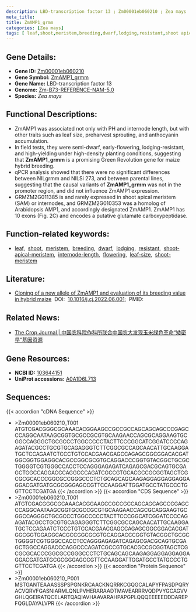```yaml
---
description: LBD-transcription factor 13 ; Zm00001eb060210 ; Zea mays
meta_title:
title: ZmAMP1_grmm
categories: [Zea mays]
tags: [ leaf,shoot,meristem,breeding,dwarf,lodging,resistant,shoot apical meristem,internode length,flowering,leaf size,shoot meristem ]
---
```


## Gene Details:
- **Gene ID:**	[Zm00001eb060210](https://www.maizegdb.org/gene_center/gene/Zm00001eb060210)
- **Gene Symbol:** <u>ZmAMP1_grmm</u>
- **Gene Name:** LBD-transcription factor 13
- **Genome:** [Zm-B73-REFERENCE-NAM-5.0](https://www.maizegdb.org/genome/assembly/Zm-B73-REFERENCE-NAM-5.0)
- **Species:** *Zea mays*

## Functional Descriptions:
   - ZmAMP1 was associated not only with PH and internode length, but with other traits such as leaf size, preharvest sprouting, and anthocyanin accumulation.
   - In field tests, they were semi-dwarf, early-flowering, lodging-resistant, and high-yielding under high-density planting conditions, suggesting that **ZmAMP1_grmm** is a promising Green Revolution gene for maize hybrid breeding.
   - qPCR analysis showed that there were no significant differences between NILgrmm and NILSi 273, and between parental lines, suggesting that the causal variants of **ZmAMP1_grmm** was not in the promoter region, and did not influence ZmAMP1 expression.
   - GRMZM2G011385 is and rarely expressed in shoot apical meristem (SAM) or internodes, and GRMZM2G010353 was a homolog of Arabidopsis AMP1, and accordingly designated ZmAMP1. ZmAMP1 has 10 exons (Fig. 2C) and encodes a putative glutamate carboxypeptidase.

## Function-related keywords:
- [leaf](/tags/leaf/),&nbsp;&nbsp;[shoot](/tags/shoot/),&nbsp;&nbsp;[meristem](/tags/meristem/),&nbsp;&nbsp;[breeding](/tags/breeding/),&nbsp;&nbsp;[dwarf](/tags/dwarf/),&nbsp;&nbsp;[lodging](/tags/lodging/),&nbsp;&nbsp;[resistant](/tags/resistant/),&nbsp;&nbsp;[shoot-apical-meristem](/tags/shoot-apical-meristem/),&nbsp;&nbsp;[internode-length](/tags/internode-length/),&nbsp;&nbsp;[flowering](/tags/flowering/),&nbsp;&nbsp;[leaf-size](/tags/leaf-size/),&nbsp;&nbsp;[shoot-meristem](/tags/shoot-meristem/)

## Literature:
   - [Cloning of a new allele of ZmAMP1 and evaluation of its breeding value in hybrid maize]( https://www.sciencedirect.com/science/article/pii/S2214514122001350)&nbsp;&nbsp;DOI:&nbsp;&nbsp;[10.1016/j.cj.2022.06.001](https://www.sciencedirect.com/science/article/pii/S2214514122001350);&nbsp;&nbsp;PMID:&nbsp;&nbsp;[](https://pubmed.ncbi.nlm.nih.gov//)

## Related News:
   - [The Crop Journal | 中国农科院作科所联合中国农大发现玉米绿色革命“矮密早”基因资源](https://mp.weixin.qq.com/s?__biz=Mzg3MDEwNDEyMg==&mid=2247534343&idx=6&sn=cad9284bf85f0baafd0ab838c24afab5&chksm=ce90ea52f9e763443e4c32955572d382f585557e0fd78b2c1b08c4a5c158f24869d276676da5&scene=27#wechat_redirect)

## Gene Resources:
- **NCBI ID:** [103644151](https://www.ncbi.nlm.nih.gov/gene/?term=103644151)
- **UniProt accessions:** [A0A1D6L713](https://www.uniprot.org/uniprotkb/A0A1D6L713/entry)



## Sequences:
{{< accordion "cDNA Sequence" >}}
- \>Zm00001eb060210_T001
ATGTCGACGGGCGCAAACACGGAAGCCGCCGCCAGCAGCAGCCCGAGCCCAGGCAATAAGCGGTGCGCCGCGTGCAAGAACCAGCGCAGGAAGTGCGGCCAGGGCTGCGCCCTGGCCCCCTACTTCCCGGCATCGGATCCCCAGAGATACGCCTGCGTGCAGAGGGTCTTCGGCGCCAGCAACATTGCAAGGATGCTCCAGAATCTCCCTGTCCACGAACGAGCCAGAGCGGCGGACACGATGGCGGTGGAGGCACGCCGGCGCGTGCAGGACCCGGTGTACGGCTGCGCTGGGGTCGTGGGCCACCTCCAGGGAGAGATCAGAGCGACGCAGTGCGAGCTGGCCAGGACCCAGGCCCAGATCGCCGTGCACGCCGCGGTAGCTCGCGCGCACCCGGCGCCGGGCCCTCTGCAGCAGCAAGAGGAGGAGGAGGAGGACGATGATGCGCGGGAGCCGTTCCAAGGATTGGATGCCTATGCCCTGGTTCCTCGATGA
{{< /accordion >}}
{{< accordion "CDS Sequence" >}}
- \>Zm00001eb060210_T001
ATGTCGACGGGCGCAAACACGGAAGCCGCCGCCAGCAGCAGCCCGAGCCCAGGCAATAAGCGGTGCGCCGCGTGCAAGAACCAGCGCAGGAAGTGCGGCCAGGGCTGCGCCCTGGCCCCCTACTTCCCGGCATCGGATCCCCAGAGATACGCCTGCGTGCAGAGGGTCTTCGGCGCCAGCAACATTGCAAGGATGCTCCAGAATCTCCCTGTCCACGAACGAGCCAGAGCGGCGGACACGATGGCGGTGGAGGCACGCCGGCGCGTGCAGGACCCGGTGTACGGCTGCGCTGGGGTCGTGGGCCACCTCCAGGGAGAGATCAGAGCGACGCAGTGCGAGCTGGCCAGGACCCAGGCCCAGATCGCCGTGCACGCCGCGGTAGCTCGCGCGCACCCGGCGCCGGGCCCTCTGCAGCAGCAAGAGGAGGAGGAGGAGGACGATGATGCGCGGGAGCCGTTCCAAGGATTGGATGCCTATGCCCTGGTTCCTCGATGA
{{< /accordion >}}
{{< accordion "Protein Sequence" >}}
- \>Zm00001eb060210_P001
MSTGANTEAAASSSPSPGNKRCAACKNQRRKCGQGCALAPYFPASDPQRYACVQRVFGASNIARMLQNLPVHERARAADTMAVEARRRVQDPVYGCAGVVGHLQGEIRATQCELARTQAQIAVHAAVARAHPAPGPLQQQEEEEEDDDAREPFQGLDAYALVPR
{{< /accordion >}}
